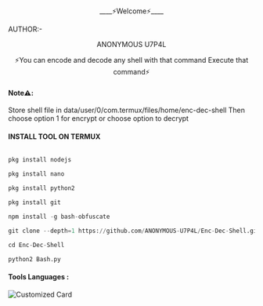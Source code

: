 <p align="center">
____⚡Welcome⚡____


AUTHOR:-
<p align="center">
ANONYMOUS U7P4L

</br>
<p align="center">
      ⚡You can encode and decode any shell with that command Execute that command⚡
</p>

#### Note⚠️:
Store shell file in data/user/0/com.termux/files/home/enc-dec-shell
Then choose option 1 for encrypt or choose option to decrypt

#### INSTALL TOOL ON TERMUX
```python

pkg install nodejs

pkg install nano

pkg install python2

pkg install git

npm install -g bash-obfuscate

git clone --depth=1 https://github.com/ANONYMOUS-U7P4L/Enc-Dec-Shell.git 

cd Enc-Dec-Shell

python2 Bash.py
```


#### Tools Languages :

![Customized Card](https://github-readme-stats.vercel.app/api/pin?username=ANONYMOUS-U7P4L&repo=TRACK&title_color=fff&icon_color=f9f9f9&text_color=9f9f9f&bg_color=151515)
